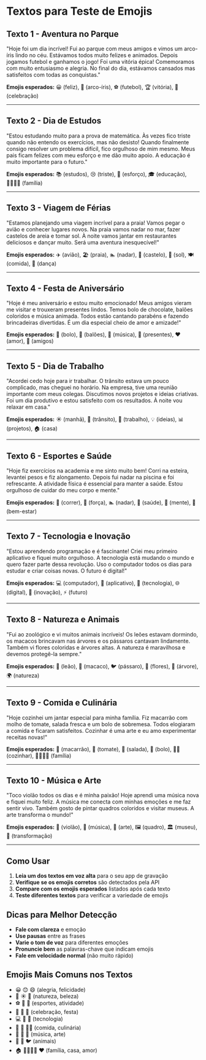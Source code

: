 # Textos para Teste de Emojis

## Texto 1 - Aventura no Parque
"Hoje foi um dia incrível! Fui ao parque com meus amigos e vimos um arco-íris lindo no céu. Estávamos todos muito felizes e animados. Depois jogamos futebol e ganhamos o jogo! Foi uma vitória épica! Comemoramos com muito entusiasmo e alegria. No final do dia, estávamos cansados mas satisfeitos com todas as conquistas."

**Emojis esperados:** 😀 (feliz), 🌈 (arco-íris), ⚽ (futebol), 🏆 (vitória), 🎉 (celebração)

---

## Texto 2 - Dia de Estudos
"Estou estudando muito para a prova de matemática. Às vezes fico triste quando não entendo os exercícios, mas não desisto! Quando finalmente consigo resolver um problema difícil, fico orgulhoso de mim mesmo. Meus pais ficam felizes com meu esforço e me dão muito apoio. A educação é muito importante para o futuro."

**Emojis esperados:** 📚 (estudos), 😢 (triste), 💪 (esforço), 🎓 (educação), 👨‍👩‍👧‍👦 (família)

---

## Texto 3 - Viagem de Férias
"Estamos planejando uma viagem incrível para a praia! Vamos pegar o avião e conhecer lugares novos. Na praia vamos nadar no mar, fazer castelos de areia e tomar sol. À noite vamos jantar em restaurantes deliciosos e dançar muito. Será uma aventura inesquecível!"

**Emojis esperados:** ✈️ (avião), 🏖️ (praia), 🏊 (nadar), 🏰 (castelo), 🌅 (sol), 🍽️ (comida), 💃 (dança)

---

## Texto 4 - Festa de Aniversário
"Hoje é meu aniversário e estou muito emocionado! Meus amigos vieram me visitar e trouxeram presentes lindos. Temos bolo de chocolate, balões coloridos e música animada. Todos estão cantando parabéns e fazendo brincadeiras divertidas. É um dia especial cheio de amor e amizade!"

**Emojis esperados:** 🎂 (bolo), 🎈 (balões), 🎵 (música), 🎁 (presentes), ❤️ (amor), 👥 (amigos)

---

## Texto 5 - Dia de Trabalho
"Acordei cedo hoje para ir trabalhar. O trânsito estava um pouco complicado, mas cheguei no horário. Na empresa, tive uma reunião importante com meus colegas. Discutimos novos projetos e ideias criativas. Foi um dia produtivo e estou satisfeito com os resultados. À noite vou relaxar em casa."

**Emojis esperados:** ☀️ (manhã), 🚗 (trânsito), 💼 (trabalho), 💡 (ideias), 📊 (projetos), 🏠 (casa)

---

## Texto 6 - Esportes e Saúde
"Hoje fiz exercícios na academia e me sinto muito bem! Corri na esteira, levantei pesos e fiz alongamento. Depois fui nadar na piscina e foi refrescante. A atividade física é essencial para manter a saúde. Estou orgulhoso de cuidar do meu corpo e mente."

**Emojis esperados:** 🏃 (correr), 💪 (força), 🏊 (nadar), 🏥 (saúde), 🧠 (mente), 💚 (bem-estar)

---

## Texto 7 - Tecnologia e Inovação
"Estou aprendendo programação e é fascinante! Criei meu primeiro aplicativo e fiquei muito orgulhoso. A tecnologia está mudando o mundo e quero fazer parte dessa revolução. Uso o computador todos os dias para estudar e criar coisas novas. O futuro é digital!"

**Emojis esperados:** 💻 (computador), 📱 (aplicativo), 🤖 (tecnologia), 🌐 (digital), 🚀 (inovação), ⚡ (futuro)

---

## Texto 8 - Natureza e Animais
"Fui ao zoológico e vi muitos animais incríveis! Os leões estavam dormindo, os macacos brincavam nas árvores e os pássaros cantavam lindamente. Também vi flores coloridas e árvores altas. A natureza é maravilhosa e devemos protegê-la sempre."

**Emojis esperados:** 🦁 (leão), 🐒 (macaco), 🐦 (pássaro), 🌸 (flores), 🌳 (árvore), 🌍 (natureza)

---

## Texto 9 - Comida e Culinária
"Hoje cozinhei um jantar especial para minha família. Fiz macarrão com molho de tomate, salada fresca e um bolo de sobremesa. Todos elogiaram a comida e ficaram satisfeitos. Cozinhar é uma arte e eu amo experimentar receitas novas!"

**Emojis esperados:** 🍝 (macarrão), 🍅 (tomate), 🥗 (salada), 🍰 (bolo), 👨‍🍳 (cozinhar), 👨‍👩‍👧‍👦 (família)

---

## Texto 10 - Música e Arte
"Toco violão todos os dias e é minha paixão! Hoje aprendi uma música nova e fiquei muito feliz. A música me conecta com minhas emoções e me faz sentir vivo. Também gosto de pintar quadros coloridos e visitar museus. A arte transforma o mundo!"

**Emojis esperados:** 🎸 (violão), 🎵 (música), 🎨 (arte), 🖼️ (quadro), 🏛️ (museu), 💫 (transformação)

---

## Como Usar

1. **Leia um dos textos em voz alta** para o seu app de gravação
2. **Verifique se os emojis corretos** são detectados pela API
3. **Compare com os emojis esperados** listados após cada texto
4. **Teste diferentes textos** para verificar a variedade de emojis

## Dicas para Melhor Detecção

- **Fale com clareza** e emoção
- **Use pausas** entre as frases
- **Varie o tom de voz** para diferentes emoções
- **Pronuncie bem** as palavras-chave que indicam emojis
- **Fale em velocidade normal** (não muito rápido)

## Emojis Mais Comuns nos Textos

- 😀 😊 😄 (alegria, felicidade)
- 🌈 ☀️ 🌸 (natureza, beleza)
- ⚽ 🏃 💪 (esportes, atividade)
- 🎉 🎂 🎁 (celebração, festa)
- 💻 📱 🤖 (tecnologia)
- 🍝 🍰 👨‍🍳 (comida, culinária)
- 🎵 🎸 🎨 (música, arte)
- 🦁 🐒 🐦 (animais)
- 🏠 👨‍👩‍👧‍👦 ❤️ (família, casa, amor)

